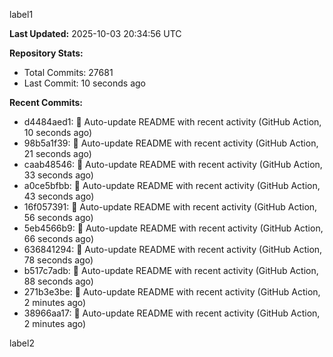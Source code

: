 
label1 
<!-- ACTIVITY_START -->
**Last Updated:** 2025-10-03 20:34:56 UTC

**Repository Stats:**
- Total Commits: 27681
- Last Commit: 10 seconds ago

**Recent Commits:**
- d4484aed1: 🤖 Auto-update README with recent activity (GitHub Action, 10 seconds ago)
- 98b5a1f39: 🤖 Auto-update README with recent activity (GitHub Action, 21 seconds ago)
- caab48546: 🤖 Auto-update README with recent activity (GitHub Action, 33 seconds ago)
- a0ce5bfbb: 🤖 Auto-update README with recent activity (GitHub Action, 43 seconds ago)
- 16f057391: 🤖 Auto-update README with recent activity (GitHub Action, 56 seconds ago)
- 5eb4566b9: 🤖 Auto-update README with recent activity (GitHub Action, 66 seconds ago)
- 636841294: 🤖 Auto-update README with recent activity (GitHub Action, 78 seconds ago)
- b517c7adb: 🤖 Auto-update README with recent activity (GitHub Action, 88 seconds ago)
- 271b3e3be: 🤖 Auto-update README with recent activity (GitHub Action, 2 minutes ago)
- 38966aa17: 🤖 Auto-update README with recent activity (GitHub Action, 2 minutes ago)
<!-- ACTIVITY_END -->

label2
